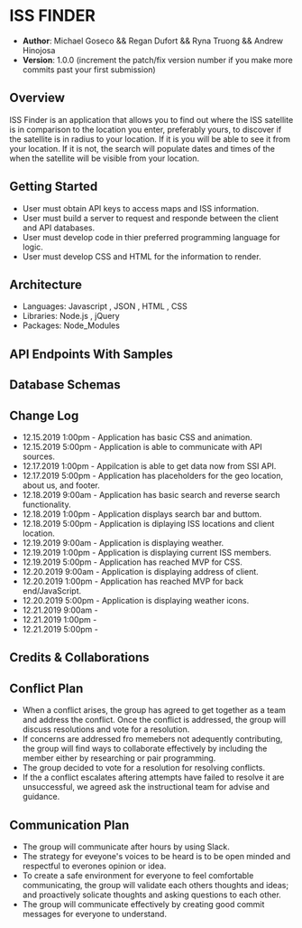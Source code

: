 # ISS FINDER

* **Author**: Michael Goseco && Regan Dufort && Ryna Truong && Andrew Hinojosa
* **Version**: 1.0.0 (increment the patch/fix version number if you make more commits past your first submission)

## Overview

<!-- Provide a high level overview of what this application is and why you are building it, beyond the fact that it's an assignment for a Code Fellows 301 class. (i.e. What's your problem domain?) -->

ISS Finder is an application that allows you to find out where the ISS satellite is in comparison to the location you enter, preferably yours, to discover if the satellite is in radius to your location. If it is you will be able to see it from your location. If it is not, the search will populate dates and times of the when the satellite will be visible from your location.

## Getting Started

<!-- What are the steps that a user must take in order to build this app on their own machine and get it running? -->

* User must obtain API keys to access maps and ISS information.
* User must build a server to request and responde between the client and API databases.
* User must develop code in thier preferred programming language for logic.
* User must develop CSS and HTML for the information to render.

## Architecture

<!-- Provide a detailed description of the application design. What technologies (languages, libraries, etc) you're using, and any other relevant design information. -->

* Languages: Javascript , JSON , HTML , CSS
* Libraries: Node.js , jQuery
* Packages: Node_Modules

## API Endpoints With Samples

## Database Schemas

## Change Log

<!-- Use this area to document the iterative changes made to your application as each feature is successfully implemented. Use time stamps. Here's an examples:
01-01-2001 4:59pm - Application now has a fully-functional express server, with GET and POST routes for the book resource. -->

* 12.15.2019 1:00pm - Application has basic CSS and animation.
* 12.15.2019 5:00pm - Application is able to communicate with API sources.
* 12.17.2019 1:00pm - Appilcation is able to get data now from SSI API.
* 12.17.2019 5:00pm - Application has placeholders for the geo location, about us, and footer.
* 12.18.2019 9:00am - Application has basic search and reverse search functionality.
* 12.18.2019 1:00pm - Application displays search bar and buttom.
* 12.18.2019 5:00pm - Application is diplaying ISS locations and client location.
* 12.19.2019 9:00am - Application is displaying weather.
* 12.19.2019 1:00pm - Application is displaying current ISS members.
* 12.19.2019 5:00pm - Application has reached MVP for CSS.
* 12.20.2019 9:00am - Application is displaying address of client.
* 12.20.2019 1:00pm - Application has reached MVP for back end/JavaScript.
* 12.20.2019 5:00pm - Application is displaying weather icons.
* 12.21.2019 9:00am -
* 12.21.2019 1:00pm -
* 12.21.2019 5:00pm -

## Credits & Collaborations

<!-- Give credit (and a link) to other people or resources that helped you build this application. -->

## Conflict Plan

* When a conflict arises, the group has agreed to get together as a team and address the conflict. Once the conflict is addressed, the group will discuss resolutions and vote for a resolution.
* If concerns are addressed fro memebers not adequently contributing, the group will find ways to collaborate effectively by including the member either by researching or pair programming.
* The group decided to vote for a resolution for resolving conflicts.
* If the a conflict escalates aftering attempts have failed to resolve it are unsuccessful, we agreed ask the instructional team for advise and guidance.

## Communication Plan

* The group will communicate after hours by using Slack.
* The strategy for eveyone's voices to be heard is to be open minded and respectful to everones opinion or idea.
* To create a safe environment for everyone to feel comfortable communicating, the group will validate each others thoughts and ideas; and proactively solicate thoughts and asking questions to each other.
* The group will communicate effectively by creating good commit messages for everyone to understand.